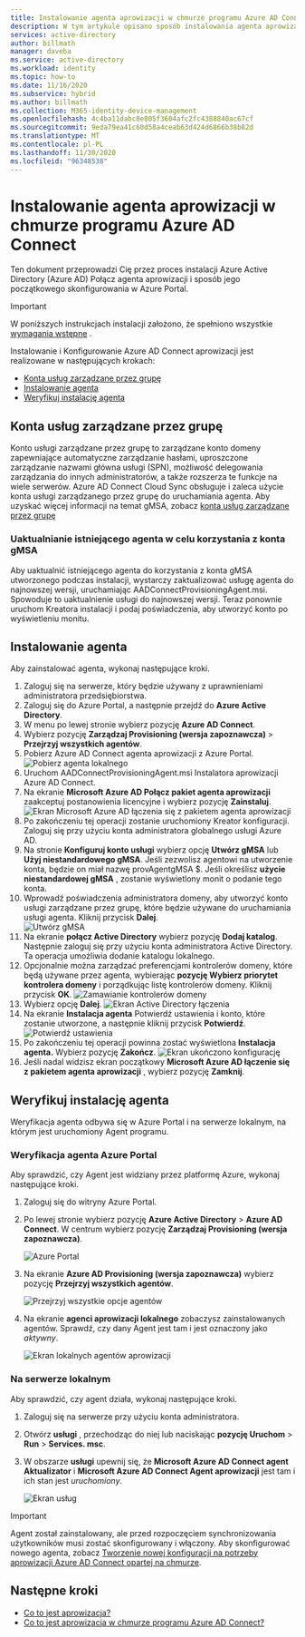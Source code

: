 ```yaml
---
title: Instalowanie agenta aprowizacji w chmurze programu Azure AD Connect
description: W tym artykule opisano sposób instalowania agenta aprowizacji Azure AD Connect Cloud.
services: active-directory
author: billmath
manager: daveba
ms.service: active-directory
ms.workload: identity
ms.topic: how-to
ms.date: 11/16/2020
ms.subservice: hybrid
ms.author: billmath
ms.collection: M365-identity-device-management
ms.openlocfilehash: 4c4ba11dabc8e805f3604afc2fc4388840ac67cf
ms.sourcegitcommit: 9eda79ea41c60d58a4ceab63d424d6866b38b82d
ms.translationtype: MT
ms.contentlocale: pl-PL
ms.lasthandoff: 11/30/2020
ms.locfileid: "96348538"
---
```

# <a name="install-the-azure-ad-connect-cloud-provisioning-agent"></a>Instalowanie agenta aprowizacji w chmurze programu Azure AD Connect
Ten dokument przeprowadzi Cię przez proces instalacji Azure Active Directory (Azure AD) Połącz agenta aprowizacji i sposób jego początkowego skonfigurowania w Azure Portal.

>[!IMPORTANT]
>W poniższych instrukcjach instalacji założono, że spełniono wszystkie [wymagania wstępne](how-to-prerequisites.md) .

Instalowanie i Konfigurowanie Azure AD Connect aprowizacji jest realizowane w następujących krokach:

- [Konta usług zarządzane przez grupę](#group-managed-service-accounts) 
- [Instalowanie agenta](#install-the-agent)
- [Weryfikuj instalację agenta](#verify-agent-installation)


## <a name="group-managed-service-accounts"></a>Konta usług zarządzane przez grupę
Konto usługi zarządzane przez grupę to zarządzane konto domeny zapewniające automatyczne zarządzanie hasłami, uproszczone zarządzanie nazwami główna usługi (SPN), możliwość delegowania zarządzania do innych administratorów, a także rozszerza te funkcje na wiele serwerów.  Azure AD Connect Cloud Sync obsługuje i zaleca użycie konta usługi zarządzanego przez grupę do uruchamiania agenta.  Aby uzyskać więcej informacji na temat gMSA, zobacz [konta usług zarządzane przez grupę](/windows-server/security/group-managed-service-accounts/group-managed-service-accounts-overview) 


### <a name="upgrading-an-existing-agent-to-use-the-gmsa-account"></a>Uaktualnianie istniejącego agenta w celu korzystania z konta gMSA
Aby uaktualnić istniejącego agenta do korzystania z konta gMSA utworzonego podczas instalacji, wystarczy zaktualizować usługę agenta do najnowszej wersji, uruchamiając AADConnectProvisioningAgent.msi.  Spowoduje to uaktualnienie usługi do najnowszej wersji.  Teraz ponownie uruchom Kreatora instalacji i podaj poświadczenia, aby utworzyć konto po wyświetleniu monitu.



## <a name="install-the-agent"></a>Instalowanie agenta
Aby zainstalować agenta, wykonaj następujące kroki.

 1. Zaloguj się na serwerze, który będzie używany z uprawnieniami administratora przedsiębiorstwa.
 2. Zaloguj się do Azure Portal, a następnie przejdź do **Azure Active Directory**.
 3. W menu po lewej stronie wybierz pozycję **Azure AD Connect**.
 4. Wybierz pozycję **Zarządzaj Provisioning (wersja zapoznawcza)**  >  **Przejrzyj wszystkich agentów**.
 5. Pobierz Azure AD Connect agenta aprowizacji z Azure Portal.
   ![Pobierz agenta lokalnego](media/how-to-install/install-9.png)</br>
 6. Uruchom AADConnectProvisioningAgent.msi Instalatora aprowizacji Azure AD Connect.
 7. Na ekranie **Microsoft Azure AD Połącz pakiet agenta aprowizacji** zaakceptuj postanowienia licencyjne i wybierz pozycję **Zainstaluj**.
   ![Ekran Microsoft Azure AD łączenia się z pakietem agenta aprowizacji](media/how-to-install/install-1.png)</br>
 8. Po zakończeniu tej operacji zostanie uruchomiony Kreator konfiguracji. Zaloguj się przy użyciu konta administratora globalnego usługi Azure AD.
 9. Na stronie **Konfiguruj konto usługi** wybierz opcję **Utwórz gMSA** lub **Użyj niestandardowego gMSA**.  Jeśli zezwolisz agentowi na utworzenie konta, będzie on miał nazwę provAgentgMSA $. Jeśli określisz **użycie niestandardowej gMSA** , zostanie wyświetlony monit o podanie tego konta.
 10. Wprowadź poświadczenia administratora domeny, aby utworzyć konto usługi zarządzane przez grupę, które będzie używane do uruchamiania usługi agenta. Kliknij przycisk **Dalej**.  
   ![Utwórz gMSA](media/how-to-install/install-12.png)</br>
 11. Na ekranie **połącz Active Directory** wybierz pozycję **Dodaj katalog**. Następnie zaloguj się przy użyciu konta administratora Active Directory. Ta operacja umożliwia dodanie katalogu lokalnego. 
 12. Opcjonalnie można zarządzać preferencjami kontrolerów domeny, które będą używane przez agenta, wybierając **pozycję Wybierz priorytet kontrolera domeny** i porządkując listę kontrolerów domeny.   Kliknij przycisk **OK**.
  ![Zamawianie kontrolerów domeny](media/how-to-install/install-2a.png)</br>
 13. Wybierz opcję **Dalej**.
  ![Ekran Active Directory łączenia](media/how-to-install/install-3a.png)</br>
 14.  Na ekranie **Instalacja agenta** Potwierdź ustawienia i konto, które zostanie utworzone, a następnie kliknij przycisk **Potwierdź**.
  ![Potwierdź ustawienia](media/how-to-install/install-11.png)</br>
 15. Po zakończeniu tej operacji powinna zostać wyświetlona **Instalacja agenta.** Wybierz pozycję **Zakończ**.
  ![Ekran ukończono konfigurację](media/how-to-install/install-4a.png)</br>
1. Jeśli nadal widzisz ekran początkowy **Microsoft Azure AD łączenie się z pakietem agenta aprowizacji** , wybierz pozycję **Zamknij**.

## <a name="verify-agent-installation"></a>Weryfikuj instalację agenta
Weryfikacja agenta odbywa się w Azure Portal i na serwerze lokalnym, na którym jest uruchomiony Agent programu.

### <a name="azure-portal-agent-verification"></a>Weryfikacja agenta Azure Portal
Aby sprawdzić, czy Agent jest widziany przez platformę Azure, wykonaj następujące kroki.

1. Zaloguj się do witryny Azure Portal.
1. Po lewej stronie wybierz pozycję **Azure Active Directory**  >  **Azure AD Connect**. W centrum wybierz pozycję **Zarządzaj Provisioning (wersja zapoznawcza)**.

   ![Azure Portal](media/how-to-install/install-6.png)</br>

1.  Na ekranie **Azure AD Provisioning (wersja zapoznawcza)** wybierz pozycję **Przejrzyj wszystkich agentów**.

    ![Przejrzyj wszystkie opcje agentów](media/how-to-install/install-7.png)</br>
 
1. Na ekranie **agenci aprowizacji lokalnego** zobaczysz zainstalowanych agentów. Sprawdź, czy dany Agent jest tam i jest oznaczony jako *aktywny*.

   ![Ekran lokalnych agentów aprowizacji](media/how-to-install/verify-1.png)</br>



### <a name="on-the-local-server"></a>Na serwerze lokalnym
Aby sprawdzić, czy agent działa, wykonaj następujące kroki.

1.  Zaloguj się na serwerze przy użyciu konta administratora.
1.  Otwórz **usługi** , przechodząc do niej lub naciskając **pozycję Uruchom**  >  **Run**  >  **Services. msc**.
1.  W obszarze **usługi** upewnij się, że **Microsoft Azure AD Connect agent Aktualizator** i **Microsoft Azure AD Connect Agent aprowizacji** jest tam i ich stan jest *uruchomiony*.

    ![Ekran usług](media/how-to-install/troubleshoot-1.png)

>[!IMPORTANT]
>Agent został zainstalowany, ale przed rozpoczęciem synchronizowania użytkowników musi zostać skonfigurowany i włączony. Aby skonfigurować nowego agenta, zobacz [Tworzenie nowej konfiguracji na potrzeby aprowizacji Azure AD Connect opartej na chmurze](how-to-configure.md).




## <a name="next-steps"></a>Następne kroki 

- [Co to jest aprowizacja?](what-is-provisioning.md)
- [Co to jest aprowizacja w chmurze programu Azure AD Connect?](what-is-cloud-provisioning.md)
